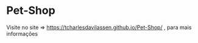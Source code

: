 # Pet-Shop
Visite no site => https://tcharlesdavilassen.github.io/Pet-Shop/ , para mais informações

